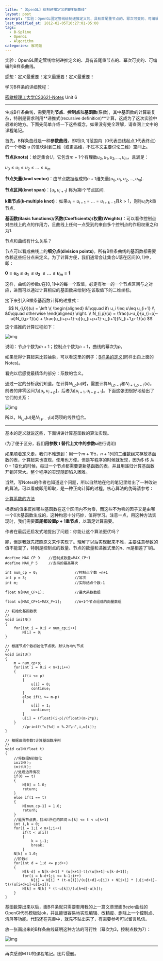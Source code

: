 ```yaml
---
title: "【OpenGL】绘制递推定义的B样条曲线"
layout: post
excerpt: "实验：OpenGL固定管线绘制递推定义的、具有首尾重节点的、幂次可变的、可编辑的B样条曲线。"
last_modified_at: 2012-02-05T10:27:01-05:00
tags:
  - B-Spline
  - OpenGL
  - Algorithm
categories: 解问题
---
```


实验：OpenGL固定管线绘制递推定义的、具有首尾重节点的、幂次可变的、可编辑的B样条曲线。

感想：定义最重要！定义最重要！定义最重要！

学习B样条的详细教程：

[密歇根理工大学CS3621-Notes](http://www.cs.mtu.edu/~shene/COURSES/cs3621/NOTES/) Unit 6

------

生成B样条曲线，需要用到**节点**、**控制点**和**基函数**(系数)，其中基函数的计算最复杂，特别是要求利用**递推式(recursive definition)**计算，这成为了这次实验中最难的地方。下面先简单介绍一下这些概念，如果没有完全理解，请查阅上文中的课程笔记。

首先，B样条曲线是一种**参数曲线**，即将$[0,1]$范围内（0代表曲线起点,1代表终点）的一个参数 u 的值映射到二维（或更高维，不过本文主要讨论二维）空间上。

**节点(knots)**：给定集合$U$，它包含$m+1$个有理数$u_0, u_1, u_2, …, u_m$，且满足：

$u_0\leq u_1\leq u_2 \leq … \leq u_m$

**节点矢量(knot vector)**：由节点数据组成的$n+1$维矢量$[u_0, u_1, u_2, …, u_m)$.

**节点区间(knot span)**：$[u_i,u_{i+1})$ 称为第i个节点区间.

**k重节点(k-multiple knot)**：如果$u_i=u_{i+1}=…=u_{i+k-1}$且$k>1$，则称$u_i$为$k$重节点.

**基函数(Basis functions)/系数(Coefficients)/权重(Weights)**：可以看作控制点对曲线上的点的作用力，且曲线上任何一点受到的来自多个控制点的作用权重之和为1.

节点和曲线有什么关系？

节点可以看成曲线上的**细分点(division points)**，所有B样条曲线的基函数都需要依赖这些细分点来定义。为了计算方便，我们通常会让集合$U$落在区间$[0,1]$中，即：

**$0=u_0 ≤ u_1~ ≤ u_2~ ≤ … ≤ u_m=1$**

这样，曲线的参数$u$在$[0,1]$中的每一个取值，必定有唯一的一个节点区间与之对应，进而可以通过计算相应的基函数来绘制$t$在该取值下的二维坐标。

接下来引入B样条基函数计算的递推式：
$$
N_{i,0}(u) = 
\left \{
	\begin{aligned}
	&1\qquad if\ u_i \leq u\leq u_{i+1} \\
	&0\qquad otherwise
	\end{aligned}
\right.
\\
N_{i,p}(u) = \frac{u-u_i}{u_{i+p}-ui}N_{i,p-1}(u) + \frac{u_{i+p+1}-u}{u_{i+p+1}-u_{i+1}}N_{i+1,p-1}(u)
$$
这个递推的计算过程如下：

![img](https://github.com/HusterHope/blogimage/raw/master/bs-2.jpg)

说明：节点个数为$m+1$；控制点个数为$n+1$，曲线的幂次为$p$。

如果觉得计算起来比较抽象，可以看这里的例子：[B样条的定义](http://www.cs.mtu.edu/~shene/COURSES/cs3621/NOTES/spline/B-spline/bspline-basis.html)(同样出自上面的Notes)。

看完以后感觉最精华的部分：系数的含义。

通过一定的分析我们知道，在计算$N_{i,p}(u)$时，需要计算$N_{i,p-1}$和$N_{i+1,p-1}(u)$，前者的非零区间为$[u_i, u_{i+p}]$，后者为$[u_{i+1}, u_{i+p+1}]$。下面这张图很好地给出了它们的关系：

![img](https://github.com/HusterHope/blogimage/raw/master/bs-4.jpg)

所以，$N_{i,p}(u)$是$N_{i,p-1}(u)$两项的线性组合。

------

基本的定义就说这些，下面讲讲计算基函数的算法实现。

(为了便于区分，我们**用参数 t 替代上文中的参数u**进行说明)

如果顺着定义走，我们不难想到：用一个$m+1$行，$n+1$列的二维数组来存放基函数的表，计算起来也直观，使用也方便。但是写程序的时候就发现，因为$ t$ 从$0-1$变化的时候，每过一个节点都需要更新基函数的表，并且用递归计算基函数开销非常大。整个程序的实现随即陷入困难。

当然，写Notes的作者也知道这个问题，所以自然地在他的笔记里给出了一种改进的算法，可以看成即用即取，是一种正向计算的过程。核心算法的伪码请参考：

[计算系数的方法](http://www.cs.mtu.edu/~shene/COURSES/cs3621/NOTES/spline/B-spline/bspline-curve-coef.html)

根据$t$的值来反推哪些基函数在这个区间内不为零，而这些不为零的因子又是由哪一个$0$次基函数生成的，这种构思十分巧妙，值得学习。注意一点，用这种方法实现时，我们需要**首尾都设置$p+1$重节点**，以满足计算需要。

作者在最后还启发式地提出了问题：你能让这个算法更优吗？

能，但是我就先按照原文来作实现了。理解了以后实现起来不难，主要注意参数的值不能混了，特别是控制点的数量、节点的数量和递推式里的$n、m$是相差了$1$的。

```
#define MAX_CP 9    //控制点数量=MAX_CP+1
#define MAX_P 5     //支持的最高幂次

int num_cp = 0;                 //控制点个数 =n+1
int p = 3;                      //幂次
int m;                          //实际结点个数-1

float N[MAX_CP+1];              //最大系数数组

float u[MAX_CP+1+MAX_P+1];      //m+1个节点组成的向量数组

// 初始化基函数表
//
void initN()
{
    for(int i = 0;i < num_cp;i++)
        N[i] = 0;
}

// 根据节点个数初始化节点表，默认为均匀节点
//
void initU()
{
    m = num_cp+p;
    for(int i = 0;i < m+1;i++)
    {
        if(i <= p)
        {
            u[i] = 0;
            continue;
        }
        else if(i >= m-p)
        {
            u[i] = 1;
            continue;
        }
        u[i] = (float)(i-p)/(float)(m-2*p);
    }
        //printf("u[%d] = %.2f\n",i,u[i]);
}

// 根据曲线参数t计算基函数序列
//
void calN(float t)
{
    //将数组N初始化
    initN();
    initU();
    //处理边界情况
    if(0 == t)
    {
        N[0] = 1.0;
        return;
    }
    else if(1 == t)
    {
        N[num_cp-1] = 1.0;
        return;
    }
    //遍历节点表，找出t所在的区间:u[k] <= t < u[k+1]
    int i,k = 0;
    for(i = 1;i < m+1;i++)
        if(t < u[i])
        {
            k = i-1;
            break;
        }
    N[k] = 1.0;
    //阶数d
    for(int d = 1;d <= p;d++)
    {
        N[k-d] = N[k-d+1] * (u[k+1]-t)/(u[k+1]-u[k-d+1]);
        for(i = k-d+1;i <= k-1;i++)
            N[i] = N[i] * (t-u[i])/(u[i+d]-u[i]) + N[i+1] * (u[i+d+1]-t)/(u[i+d+1]-u[i+1]);
        N[k] = N[k] * (t-u[k])/(u[k+d]-u[k]);
    }
}
```

基函数算出来以后，画B样条就只需要套用我的上一篇文章里画Bezier曲线的OpenGl代码模板就ok，并且能很容易地实现编辑、改精度、删除上一个控制点、清屏等功能。代码还在完善中，就先不贴出来了，有需要参考可以留言私信。

放一张画出来的B样条曲线证明这种方法的可行性（幂次为3，控制点数为7）：

![img](https://github.com/HusterHope/blogimage/raw/master/bs-3.png)

------

再次感谢MTU的课程笔记。图片侵删。